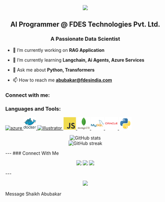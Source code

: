 <!-- Banner -->
<p align="center">
  <img src="https://capsule-render.vercel.app/api?type=waving&color=0:4e54c8,100:8f94fb&height=200&section=header&text=Hey,%20I'm%20ShaikhAbubakar!&fontSize=40&fontAlignY=35&animation=twinkling" />
</p>
<!-- Bio -->
<h2 align="center"> AI Programmer @ FDES Technologies Pvt. Ltd.</h2>
<h3 align="center">A Passionate Data Scientist</h3>

- 🔭 I’m currently working on **RAG Application**

- 🌱 I’m currently learning **Langchain, Ai Agents, Azure Services**

- 💬 Ask me about **Python, Transformers**

- 📫 How to reach me **abubakar@fdesindia.com**

<h3 align="left">Connect with me:</h3>
<p align="left">
</p>

<h3 align="left">Languages and Tools:</h3>
<p align="left"> <a href="https://azure.microsoft.com/en-in/" target="_blank" rel="noreferrer"> <img src="https://www.vectorlogo.zone/logos/microsoft_azure/microsoft_azure-icon.svg" alt="azure" width="40" height="40"/> </a> <a href="https://www.docker.com/" target="_blank" rel="noreferrer"> <img src="https://raw.githubusercontent.com/devicons/devicon/master/icons/docker/docker-original-wordmark.svg" alt="docker" width="40" height="40"/> </a> <a href="https://www.adobe.com/in/products/illustrator.html" target="_blank" rel="noreferrer"> <img src="https://www.vectorlogo.zone/logos/adobe_illustrator/adobe_illustrator-icon.svg" alt="illustrator" width="40" height="40"/> </a> <a href="https://developer.mozilla.org/en-US/docs/Web/JavaScript" target="_blank" rel="noreferrer"> <img src="https://raw.githubusercontent.com/devicons/devicon/master/icons/javascript/javascript-original.svg" alt="javascript" width="40" height="40"/> </a> <a href="https://www.mongodb.com/" target="_blank" rel="noreferrer"> <img src="https://raw.githubusercontent.com/devicons/devicon/master/icons/mongodb/mongodb-original-wordmark.svg" alt="mongodb" width="40" height="40"/> </a> <a href="https://www.mysql.com/" target="_blank" rel="noreferrer"> <img src="https://raw.githubusercontent.com/devicons/devicon/master/icons/mysql/mysql-original-wordmark.svg" alt="mysql" width="40" height="40"/> </a> <a href="https://www.oracle.com/" target="_blank" rel="noreferrer"> <img src="https://raw.githubusercontent.com/devicons/devicon/master/icons/oracle/oracle-original.svg" alt="oracle" width="40" height="40"/> </a> <a href="https://www.python.org" target="_blank" rel="noreferrer"> <img src="https://raw.githubusercontent.com/devicons/devicon/master/icons/python/python-original.svg" alt="python" width="40" height="40"/> </a> </p>

<p align="center">
  <img src="https://github-readme-stats.vercel.app/api?username=your-username&show_icons=true&theme=tokyonight" alt="GitHub stats" />
  <br />
  <img src="https://github-readme-streak-stats.herokuapp.com?user=your-username&theme=tokyonight&date_format=M%20j%5B%2C%20Y%5D" alt="GitHub streak" />
</p>
---
### Connect With Me
<p align="center">
  <a href="mailto:youremail@example.com"><img src="https://img.shields.io/badge/-Email-D14836?style=flat&logo=gmail&logoColor=white"/></a>
  <a href="https://www.linkedin.com/in/your-linkedin/"><img src="https://img.shields.io/badge/-LinkedIn-blue?style=flat&logo=linkedin&logoColor=white"/></a>
  <a href="https://your-portfolio.com"><img src="https://img.shields.io/badge/-Portfolio-ff69b4?style=flat&logo=react&logoColor=white"/></a>
</p>
---
<!-- Footer -->
<p align="center">
  <img src="https://capsule-render.vercel.app/api?type=waving&color=8f94fb&height=120&section=footer"/>
</p>


Message Shaikh Abubakar









